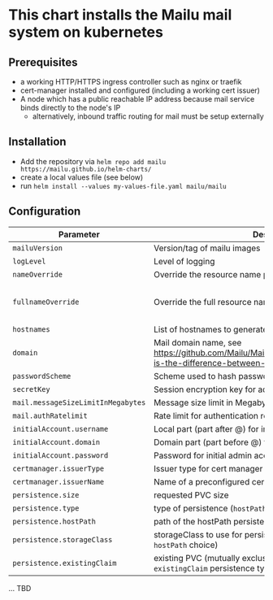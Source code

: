 # This chart installs the Mailu mail system on kubernetes

## Prerequisites

* a working HTTP/HTTPS ingress controller such as nginx or traefik
* cert-manager installed and configured (including a working cert issuer)
* A node which has a public reachable IP address because mail service binds directly to the node's IP
    * alternatively, inbound traffic routing for mail must be setup externally


## Installation

* Add the repository via `helm repo add mailu https://mailu.github.io/helm-charts/`
* create a local values file (see below)
* run `helm install --values my-values-file.yaml mailu/mailu`

## Configuration

| Parameter                          | Description                                                                                                                       | Default                                                        |
| ---------------------------------- | --------------------------------------------------------------------------------------------------------------------------------- | -------------------------------------------------------------- |
| `mailuVersion`                     | Version/tag of mailu images                                                                                                       | `master`                                                       |
| `logLevel`                         | Level of logging                                                                                                                  | `WARNING`                                                      |
| `nameOverride`                     | Override the resource name prefix                                                                                                 | `mailu`                                                        |
| `fullnameOverride`                 | Override the full resource names                                                                                                  | `mailu-{release-name}` (or `mailu` if release-name is `mailu`) |
| `hostnames`                        | List of hostnames to generate certificates and ingresses for                                                                      | not set                                                        |
| `domain`                           | Mail domain name, see https://github.com/Mailu/Mailu/blob/master/docs/faq.rst#what-is-the-difference-between-domain-and-hostnames | not set                                                        |
| `passwordScheme`                   | Scheme used to hash passwords                                                                                                     | `PBKDF2`                                                       |
| `secretKey`                        | Session encryption key for admin and webmail                                                                                      | not set                                                        |
| `mail.messageSizeLimitInMegabytes` | Message size limit in Megabytes                                                                                                   | `50`                                                           |
| `mail.authRatelimit`               | Rate limit for authentication requests                                                                                            | `10/minute;1000/hour`                                          |
| `initialAccount.username`          | Local part (part after @) for initial admin account                                                                               | not set                                                        |
| `initialAccount.domain`            | Domain part (part before @) for initial admin account                                                                             | not set                                                        |
| `initialAccount.password`          | Password for initial admin account                                                                                                | not set                                                        |
| `certmanager.issuerType`           | Issuer type for cert manager                                                                                                      | `ClusterIssuer`                                                |
| `certmanager.issuerName`           | Name of a preconfigured cert issuer                                                                                               | `letsencrypt`                                                  |
| `persistence.size`                 | requested PVC size                                                                                                                | `100Gi`                                                        |
| `persistence.type`                 | type of persistence (`hostPath` or `existingClaim`)                                                                               | `hostPath`                                                     |
| `persistence.hostPath`             | path of the hostPath persistence                                                                                                  | not set                                                        |
| `persistence.storageClass`         | storageClass to use for persistence (mutually exclusive with `hostPath` choice)                                                   | not set                                                        |
| `persistence.existingClaim`        | existing PVC (mutually exclusive with `hostPath`, mandatory for `existingClaim` persistence type)                                 | not set                                                        |

... TBD
